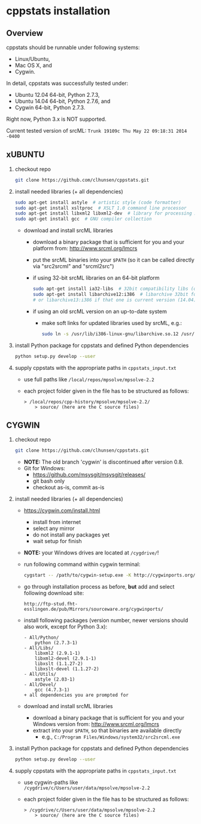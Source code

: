 # cppstats installation


## Overview

cppstats should be runnable under following systems:

* Linux/Ubuntu,
* Mac OS X, and
* Cygwin.

In detail, cppstats was successfully tested under:

- Ubuntu 12.04 64-bit, Python 2.7.3,
- Ubuntu 14.04 64-bit, Python 2.7.6, and
- Cygwin 64-bit, Python 2.7.3.

Right now, Python 3.x is NOT supported.

Current tested version of srcML:
`Trunk 19109c Thu May 22 09:18:31 2014 -0400`


## xUBUNTU

1. checkout repo

    ```bash
    git clone https://github.com/clhunsen/cppstats.git
    ```

2. install needed libraries (+ all dependencies)

    ```bash
    sudo apt-get install astyle  # artistic style (code formatter)
    sudo apt-get install xsltproc  # XSLT 1.0 command line processor
    sudo apt-get install libxml2 libxml2-dev  # library for processing XML
    sudo apt-get install gcc  # GNU compiler collection
    ```

    - download and install srcML libraries

        - download a binary package that is sufficient for you and your platform from: http://www.srcml.org/lmcrs
        - put the srcML binaries into your `$PATH` (so it can be called directly via "src2srcml" and "srcml2src")

        - if using 32-bit srcML libraries on an 64-bit platform

            ```bash
            sudo apt-get install ia32-libs  # 32bit compatibility libs (only on 64bit system needed)
            sudo apt-get install libarchive12:i386  # libarchive 32bit for linking with srcML libs (12.04)
            # or libarchive13:i386 if that one is current version (14.04)
            ```

        - if using an old srcML version on an up-to-date system

            - make soft links for updated libraries used by srcML, e.g.:

                ```bash
                sudo ln -s /usr/lib/i386-linux-gnu/libarchive.so.12 /usr/lib/i386-linux-gnu/libarchive.so.2
                ```

3. install Python package for cppstats and defined Python dependencies

    ```bash
    python setup.py develop --user
    ```

4. supply cppstats with the appropriate paths in `cppstats_input.txt`

    * use full paths like `/local/repos/mpsolve/mpsolve-2.2`
    * each project folder given in the file has to be structured as follows:

        ```
        > /local/repos/cpp-history/mpsolve/mpsolve-2.2/
            > source/ (here are the C source files)
        ```



CYGWIN
------

1. checkout repo

    ```bash
    git clone https://github.com/clhunsen/cppstats.git
    ```

    * **NOTE:** The old branch 'cygwin' is discontinued after version 0.8.
    * Git for Windows:
        * https://github.com/msysgit/msysgit/releases/
        * git bash only
        * checkout as-is, commit as-is

2. install needed libraries (+ all dependencies)

    - https://cygwin.com/install.html
        - install from internet
        - select any mirror
        - do not install any packages yet
        - wait setup for finish

    - **NOTE:** your Windows drives are located at `/cygdrive/`!

    - run following command within cygwin terminal:

        ```bash
        cygstart -- /path/to/cygwin-setup.exe -K http://cygwinports.org/ports.gpg
        ```

    - go through installation process as before, **but** add and select following download site:

        ```
        http://ftp-stud.fht-esslingen.de/pub/Mirrors/sourceware.org/cygwinports/
        ```

    - install following packages (version number, newer versions should
      also work, except for Python 3.x):

        ```
        - All/Python/
            python (2.7.3-1)
        - All/Libs/
            libxml2 (2.9.1-1)
            libxml2-devel (2.9.1-1)
            libxslt (1.1.27-2)
            libxslt-devel (1.1.27-2)
        - All/Utils/
            astyle (2.03-1)
        - All/Devel/
            gcc (4.7.3-1)
        + all dependencies you are prompted for
        ```

    - download and install srcML libraries
        - download a binary package that is sufficient for you and your Windows version from: http://www.srcml.org/lmcrs
        - extract into your `$PATH`, so that binaries are available directly
            - e.g., `C:/Program Files/Windows/system32/src2srcml.exe`

3. install Python package for cppstats and defined Python dependencies

    ```bash
    python setup.py develop --user
    ```

4. supply cppstats with the appropriate paths in `cppstats_input.txt`

    * use cygwin-paths like `/cygdrive/c/Users/user/data/mpsolve/mpsolve-2.2`
    * each project folder given in the file has to be structured as follows:

        ```
        > /cygdrive/c/Users/user/data/mpsolve/mpsolve-2.2
            > source/ (here are the C source files)
        ```
